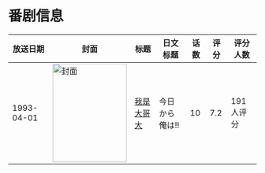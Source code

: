 # 番剧信息

|放送日期|封面|标题|日文标题|话数|评分|评分人数|
|---|---|---|---|---|---|---|
|1993-04-01|<img src="//lain.bgm.tv/pic/cover/c/34/f8/13618_7KWKR.jpg" alt="封面" style="width:150px;height:200px;object-fit:cover;">|[我是大哥大](https://bangumi.tv/subject/13618)|今日から俺は!!|10|7.2|191人评分|
